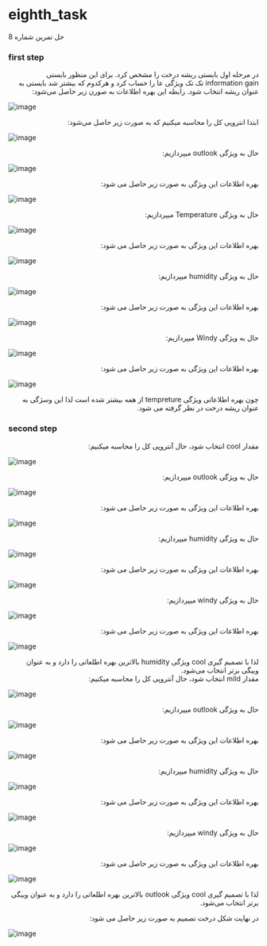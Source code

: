 # eighth_task
 حل تمرین شماره 8
### first step
<div dir="rtl">
 در مرحله اول بایستی ریشه درخت را مشخص کرد. برای این منظور بایستی information gain تک تک ویژگی عا را حساب کرد و هرکدوم که بیشتر شد بایستی به عنوان ریشه انتخاب شود. رابطه این بهره اطلاعات به صورن زیر حاصل می‌شود:
</div>

![image](https://user-images.githubusercontent.com/95109502/145264870-7d21a5b8-3265-4eb5-9974-a6e254c91074.png)

<div dir="rtl">
ابتدا انتروپی کل را محاسبه میکنیم که به صورت زیر حاصل می‌شود:
</div>

![image](https://user-images.githubusercontent.com/95109502/145271749-11ee0b71-d42d-44ac-b30f-3dfda380708d.png)

<div dir="rtl">
حال به ویژگی outlook میپردازیم:
</div>

![image](https://user-images.githubusercontent.com/95109502/145271888-c85093a3-6161-402b-80dc-b260207ebfdc.png)

<div dir="rtl">
بهره اطلاعات این ویژگی به صورت زیر حاصل می شود:
</div>

![image](https://user-images.githubusercontent.com/95109502/145274336-3ad79ff6-b8ba-4770-b2f2-9864aaec6884.png)

<div dir="rtl">
حال به ویژگی Temperature میپردازیم:
</div>

![image](https://user-images.githubusercontent.com/95109502/145274877-268dc584-d436-48ad-ba1f-c32d49184fb6.png)

<div dir="rtl">
بهره اطلاعات این ویژگی به صورت زیر حاصل می شود:
</div>

![image](https://user-images.githubusercontent.com/95109502/145275455-59bf9f35-317a-48a7-8450-b595ecc279b9.png)

<div dir="rtl">
حال به ویژگی humidity میپردازیم:
</div>

![image](https://user-images.githubusercontent.com/95109502/145275802-012d82fe-7a3d-468c-b29c-a1019d4d205d.png)

<div dir="rtl">
بهره اطلاعات این ویژگی به صورت زیر حاصل می شود:
</div>

![image](https://user-images.githubusercontent.com/95109502/145277719-ae0b3243-e0b2-4f3b-b5e1-d849b6b2c0ae.png)


<div dir="rtl">
حال به ویژگی Windy میپردازیم:
</div>

![image](https://user-images.githubusercontent.com/95109502/145278071-835e445a-035b-4738-98e4-6dacfbf0108a.png)

<div dir="rtl">
بهره اطلاعات این ویژگی به صورت زیر حاصل می شود:
</div>

![image](https://user-images.githubusercontent.com/95109502/145278611-325382f1-2a45-461c-b4d1-dfa6150fee88.png)

<div dir="rtl">
چون بهره اطلاعاتی ویژگی tempreture از همه بیشتر شده است لذا این وسژگی به عنوان ریشه درخت در نظر گرفته می شود. 
</div>

### second step

<div dir="rtl">
مقدار cool انتخاب شود، حال آنتروپی کل را محاسبه میکنیم:
</div>


![image](https://user-images.githubusercontent.com/95109502/145289096-7da45591-605a-44e3-933e-2042f21dcd70.png)


<div dir="rtl">
حال به ویژگی outlook میپردازیم:
</div>

![image](https://user-images.githubusercontent.com/95109502/145289645-26601b89-5a24-4f0d-9552-3d2680f8c58c.png)


<div dir="rtl">
بهره اطلاعات این ویژگی به صورت زیر حاصل می شود:
</div>

![image](https://user-images.githubusercontent.com/95109502/145290199-8fbc26ad-88c4-4efc-bc3b-577e421a571e.png)

<div dir="rtl">
حال به ویژگی humidity میپردازیم:
</div>

![image](https://user-images.githubusercontent.com/95109502/145290528-b05ea769-1f9e-4a54-9a57-8053c589ee5c.png)

<div dir="rtl">
بهره اطلاعات این ویژگی به صورت زیر حاصل می شود:
</div>

![image](https://user-images.githubusercontent.com/95109502/145290968-a36e113d-5853-4b8d-a656-277209e092f8.png)

<div dir="rtl">
حال به ویژگی windy میپردازیم:
</div>

![image](https://user-images.githubusercontent.com/95109502/145291388-480eb6c6-ebb8-403c-9456-51fcc24243e9.png)

<div dir="rtl">
بهره اطلاعات این ویژگی به صورت زیر حاصل می شود:
</div>

![image](https://user-images.githubusercontent.com/95109502/145292219-3d0278e8-55f2-4318-9f7c-2860aec3b7ce.png)

<div dir="rtl">
لذا با تصمیم گیری cool ویژگی humidity بالاترین بهره اطلعاتی را دارد و به عنوان ویيگی برتر انتخاب می‌شود.
</div>

<div dir="rtl">
مقدار mild انتخاب شود، حال آنتروپی کل را محاسبه میکنیم:
</div>

![image](https://user-images.githubusercontent.com/95109502/145293302-b9cf99a9-3b1c-43d5-a09e-7b9a264cb503.png)

<div dir="rtl">
حال به ویژگی outlook میپردازیم:
</div>

![image](https://user-images.githubusercontent.com/95109502/145293690-c433178e-2c05-4bbb-9179-23ff601397de.png)

<div dir="rtl">
بهره اطلاعات این ویژگی به صورت زیر حاصل می شود:
</div>

![image](https://user-images.githubusercontent.com/95109502/145293922-9f6e0151-ac0f-4fff-9714-44d744583522.png)

<div dir="rtl">
حال به ویژگی humidity میپردازیم:
</div>

![image](https://user-images.githubusercontent.com/95109502/145297638-cf192f97-5df9-4f6c-993e-461054a60be0.png)

<div dir="rtl">
بهره اطلاعات این ویژگی به صورت زیر حاصل می شود:
</div>

![image](https://user-images.githubusercontent.com/95109502/145302259-928d47df-0882-4d41-ad3a-d90988407685.png)


<div dir="rtl">
حال به ویژگی windy میپردازیم:
</div>

![image](https://user-images.githubusercontent.com/95109502/145302360-9ec6e950-b497-4247-9fea-e5c9e1fcaba3.png)

<div dir="rtl">
بهره اطلاعات این ویژگی به صورت زیر حاصل می شود:
</div>

![image](https://user-images.githubusercontent.com/95109502/145302082-6730deb6-535e-45d8-92c7-f5b615c3c718.png)

<div dir="rtl">
لذا با تصمیم گیری cool ویژگی outlook بالاترین بهره اطلعاتی را دارد و به عنوان ویيگی برتر انتخاب می‌شود.
</div>

<div dir="rtl">
 
 در نهایت شکل درخت تصمیم به صورت زیر حاصل می شود:
 </div>
 
 ![image](https://user-images.githubusercontent.com/95109502/145304814-b69be6f9-8d13-4f19-b29a-198c6dd5bc85.png)
